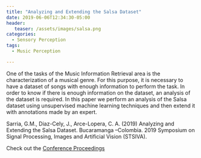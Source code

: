 ```yaml
---
title: "Analyzing and Extending the Salsa Dataset"
date: 2019-06-06T12:34:30-05:00
header:
   teaser: /assets/images/salsa.png
categories:
  - Sensory Perception
tags:
  - Music Perception

---
```

One of the tasks of the Music Information Retrieval area is the characterization of a musical genre. 
For this purpose, it is necessary to have a dataset of songs with enough information to perform the task. 
In order to know if there is enough information on the dataset, an analysis of the dataset is required. 
In this paper we perform an analysis of the Salsa dataset using unsupervised machine learning techniques 
and then extend it with annotations made by an expert.

Sarria, G.M., Diaz-Cely, J., Arce-Lopera, C. A. (2019) Analyzing and Extending the Salsa Dataset. 
Bucaramanga –Colombia. 2019 Symposium on Signal Processing, Images and Artificial Vision (STSIVA).

Check out the [Conference Proceedings][URL] 

[URL]: https://doi.org/10.1109/STSIVA.2019.8730229